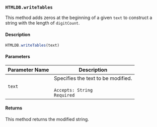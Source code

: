 ### `HTMLDB.writeTables`

This method adds zeros at the beginning of a given `text` to construct a string with the length of `digitCount`.

#### Description

```javascript
HTMLDB.writeTables(text)
```

#### Parameters

| Parameter Name             | Description                               |
| -------------------------- | ----------------------------------------- |
| `text` | Specifies the text to be modified.<br><br>`Accepts: String`<br>`Required` |

#### Returns

This method returns the modified string.